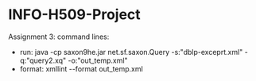 # INFO-H509-Project

Assignment 3: 
command lines:
- run: java -cp saxon9he.jar net.sf.saxon.Query -s:"dblp-exceprt.xml" -q:"query2.xq" -o:"out_temp.xml"
- format: xmllint --format out_temp.xml   

